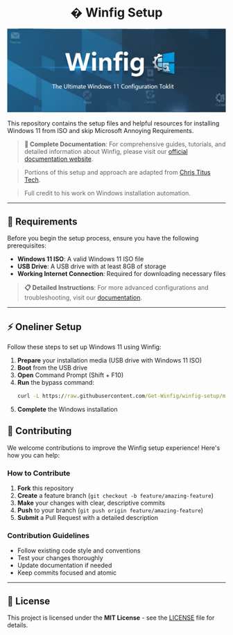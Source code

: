 <h1 align="center">�️ Winfig Setup</h1>

![Winfig Banner](.github/images/Banner.png)

This repository contains the setup files and helpful resources for installing Windows 11 from ISO and skip Microsoft Annoying Requirements.

> **📘 Complete Documentation**: For comprehensive guides, tutorials, and detailed information about Winfig, please visit our [official documentation website](https://get-winfig.github.io/winfig-docs/).

> Portions of this setup and approach are adapted from [Chris Titus Tech](https://christitus.com/).

> Full credit to his work on Windows installation automation.

---

## 🚀 Requirements
Before you begin the setup process, ensure you have the following prerequisites:
- **Windows 11 ISO**: A valid Windows 11 ISO file
- **USB Drive**: A USB drive with at least 8GB of storage
- **Working Internet Connection**: Required for downloading necessary files

> **📋 Detailed Instructions**: For more advanced configurations and troubleshooting, visit our [documentation](https://get-winfig.github.io/winfig-docs/).

---

## ⚡️ Oneliner Setup
Follow these steps to set up Windows 11 using Winfig:

1. **Prepare** your installation media (USB drive with Windows 11 ISO)
2. **Boot** from the USB drive
3. **Open** Command Prompt (Shift + F10)
4. **Run** the bypass command:
   ```cmd
   curl -L https://raw.githubusercontent.com/Get-Winfig/winfig-setup/main/bypass.cmd -o bypass.cmd
   ```
5. **Complete** the Windows installation

## 🤝 Contributing

We welcome contributions to improve the Winfig setup experience! Here's how you can help:

### How to Contribute
1.  **Fork** this repository
2.  **Create** a feature branch (`git checkout -b feature/amazing-feature`)
3.  **Make** your changes with clear, descriptive commits
4.  **Push** to your branch (`git push origin feature/amazing-feature`)
5.  **Submit** a Pull Request with a detailed description

### Contribution Guidelines
- Follow existing code style and conventions
- Test your changes thoroughly
- Update documentation if needed
- Keep commits focused and atomic

---

## 📄 License

This project is licensed under the **MIT License** - see the [LICENSE](LICENSE) file for details.
